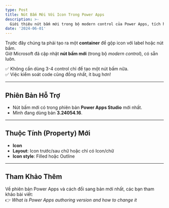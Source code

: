 ```yaml
---
type: Post
title: Nút Bấm Mới Với Icon Trong Power Apps
description: >-
  Giới thiệu nút bấm mới trong bộ modern control của Power Apps, tích hợp icon và text trong cùng một control, giúp giảm số lượng control phải sử dụng và dễ dàng quản lý code hơn.
date: '2024-06-01'
---
```

Trước đây chúng ta phải tạo ra một **container** để gộp icon với label hoặc nút bấm.  
Giờ Microsoft đã cập nhật **nút bấm mới** (trong bộ *modern control*), có sẵn luôn.  

✅ Không cần dùng 3-4 control chỉ để tạo một nút bấm nữa.  
✅ Việc kiểm soát code cũng đồng nhất, ít bug hơn!  

---

## Phiên Bản Hỗ Trợ

- Nút bấm mới có trong phiên bản **Power Apps Studio** mới nhất.  
- Mình đang dùng bản **3.24054.16**.  

---

## Thuộc Tính (Property) Mới

- **Icon**  
- **Layout**: Icon trước/sau chữ hoặc chỉ có Icon/chữ  
- **Icon style**: Filled hoặc Outline  

---

## Tham Khảo Thêm

Về phiên bản Power Apps và cách đổi sang bản mới nhất, các bạn tham khảo bài viết:  
👉 *What is Power Apps authoring version and how to change it*


